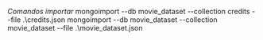 *Comandos importar*
mongoimport --db movie_dataset --collection credits --file .\credits.json
mongoimport --db movie_dataset --collection movie_dataset --file .\movie_dataset.json